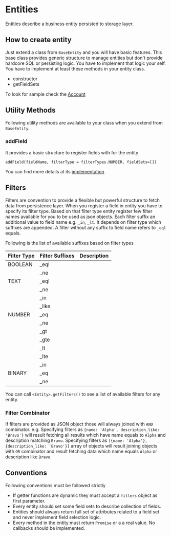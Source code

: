 # Entities

Entities describe a business entity persisted to storage layer.

## How to create entity

Just extend a class from `BaseEntity` and you will have basic features. This base class provides generic structure to manage entities but don't provide hardcore SQL or persisting logic. You have to implement that logic your self. You have to implement at least these methods in your entity class.

* constructor
* getFieldSets

To look for sample check the [Account](./entities/account.js)

## Utility Methods

Following utility methods are available to your class when you extend from `BaseEntity`.

### addField

It provides a basic structure to register fields with for the entity

```
addField(fieldName, filterType = filterTypes.NUMBER, fieldSets=[])
```

You can find more details at its [implementation](./entities/base_entity.js#L63)

## Filters

Filters are convention to provide a flexible but powerful structure to fetch data from persistence layer. When you register a field in entity you have to specify its filter type. Based on that filter type entity register few filter names available for you to be used as json objects. Each filter suffix an additional value to field name e.g. `_in`, `_lt`. It depends on filter type which suffixes are appended. A filter without any suffix to field name refers to `_eql` equals.

Following is the list of available suffixes based on filter types

| Filter Type | Filter Suffixes | Description |
| ----------- | --------------- | ----------- |
| BOOLEAN     | \_eql           |             |
|             | \_ne            |             |
| TEXT        | \_eql           |             |
|             | \_ne            |             |
|             | \_in            |             |
|             | \_like          |             |
| NUMBER      | \_eq            |             |
|             | \_ne            |             |
|             | \_gt            |             |
|             | \_gte           |             |
|             | \_lt            |             |
|             | \_lte           |             |
|             | \_in            |             |
| BINARY      | \_eq            |             |
|             | \_ne            |             |

You can call `<Entity>.getFilters()` to see a list of available filters for any entity.

### Filter Combinator

If filters are provided as JSON object those will always joined with `AND` combinator. e.g. Specifying filters as `{name: 'Alpha', description_like: 'Bravo'}` will result fetching all results which have name equals to `Alpha` and description matching `Bravo`. Specifying filters as `[{name: 'Alpha'}, {description_like: 'Bravo'}]` array of objects will result joining objects with `OR` combinator and result fetching data which name equals `Alpha` or description like `Bravo`.

## Conventions

Following conventions must be followed strictly

* If getter functions are dynamic they must accept a `fitlers` object as first parameter.
* Every entity should set some field sets to describe collection of fields.
* Entities should always return full set of attributes related to a field set and never implement field selection logic.
* Every method in the entity must return `Promise` or a a real value. No callbacks should be implemented.
